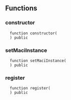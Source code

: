 


## Functions
### constructor
```solidity
  function constructor(
  ) public
```




### setMaciInstance
```solidity
  function setMaciInstance(
  ) public
```




### register
```solidity
  function register(
  ) public
```




